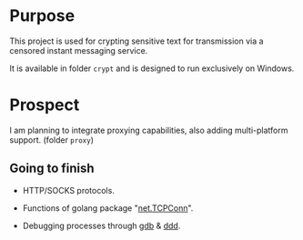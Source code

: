 # Purpose

This project is used for crypting sensitive text for transmission via a censored instant messaging service.

It is available in folder `crypt` and is designed to run exclusively on Windows.

# Prospect

I am planning to integrate proxying capabilities, also adding multi-platform support. (folder `proxy`)

## Going to finish

 - HTTP/SOCKS protocols.

 - Functions of golang package "[net.TCPConn](https://cs.opensource.google/go/go/+/go1.21.4:src/net/tcpsock.go;l=112)".

 - Debugging processes through [gdb](https://www.gnu.org/savannah-checkouts/gnu/gdb/index.html) & [ddd](https://www.gnu.org/software/ddd/manual/html_mono/ddd.html).
